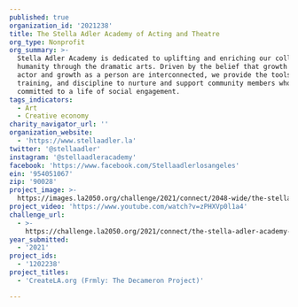 ```yaml
---
published: true
organization_id: '2021238'
title: The Stella Adler Academy of Acting and Theatre
org_type: Nonprofit
org_summary: >-
  Stella Adler Academy is dedicated to uplifting and enriching our collective
  humanity through the dramatic arts. Driven by the belief that growth as an
  actor and growth as a person are interconnected, we provide the tools,
  training, and discipline to nurture and support community members who are
  committed to a life of social engagement.
tags_indicators:
  - Art
  - Creative economy
charity_navigator_url: ''
organization_website:
  - 'https://www.stellaadler.la'
twitter: '@stellaadler'
instagram: '@stellaadleracademy'
facebook: 'https://www.facebook.com/Stellaadlerlosangeles'
ein: '954051067'
zip: '90028'
project_image: >-
  https://images.la2050.org/challenge/2021/connect/2048-wide/the-stella-adler-academy-of-acting-and-theatre.jpg
project_video: 'https://www.youtube.com/watch?v=zPHXVp0l1a4'
challenge_url:
  - >-
    https://challenge.la2050.org/2021/connect/the-stella-adler-academy-of-acting-and-theatre/
year_submitted:
  - '2021'
project_ids:
  - '1202238'
project_titles:
  - 'CreateLA.org (Frmly: The Decameron Project)'

---
```

